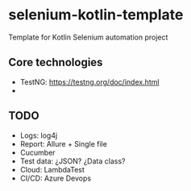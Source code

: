 # selenium-kotlin-template
Template for Kotlin Selenium automation project

## Core technologies
- TestNG: https://testng.org/doc/index.html
-

## TODO
- Logs: log4j
- Report: Allure + Single file
- Cucumber
- Test data: ¿JSON? ¿Data class?
- Cloud: LambdaTest
- CI/CD: Azure Devops
